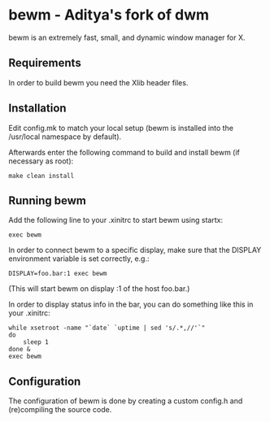 bewm - Aditya's fork of dwm
============================
bewm is an extremely fast, small, and dynamic window manager for X.


Requirements
------------
In order to build bewm you need the Xlib header files.


Installation
------------
Edit config.mk to match your local setup (bewm is installed into
the /usr/local namespace by default).

Afterwards enter the following command to build and install bewm (if
necessary as root):

    make clean install


Running bewm
-----------
Add the following line to your .xinitrc to start bewm using startx:

    exec bewm

In order to connect bewm to a specific display, make sure that
the DISPLAY environment variable is set correctly, e.g.:

    DISPLAY=foo.bar:1 exec bewm

(This will start bewm on display :1 of the host foo.bar.)

In order to display status info in the bar, you can do something
like this in your .xinitrc:

    while xsetroot -name "`date` `uptime | sed 's/.*,//'`"
    do
    	sleep 1
    done &
    exec bewm


Configuration
-------------
The configuration of bewm is done by creating a custom config.h
and (re)compiling the source code.
